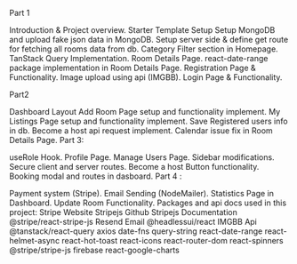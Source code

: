Part 1 

Introduction & Project overview.
Starter Template Setup
Setup MongoDB and upload fake json data in MongoDB.
Setup server side & define get route for fetching all rooms data from db.
Category Filter section in Homepage.
TanStack Query Implementation.
Room Details Page.
react-date-range package implementation in Room Details Page.
Registration Page & Functionality.
Image upload using api (IMGBB).
Login Page & Functionality.

Part2

Dashboard Layout
Add Room Page setup and functionality implement.
My Listings Page setup and functionality implement.
Save Registered users info in db.
Become a host api request implement.
Calendar issue fix in Room Details Page.
Part 3:

useRole Hook.
Profile Page.
Manage Users Page.
Sidebar modifications.
Secure client and server routes.
Become a host Button functionality.
Booking modal and routes in dasboard.
Part 4 :

Payment system (Stripe).
Email Sending (NodeMailer).
Statistics Page in Dashboard.
Update Room Functionality.
Packages and api docs used in this project:
Stripe Website
Stripejs Github
Stripejs Documentation
@stripe/react-stripe-js
Resend Email
@headlessui/react
IMGBB Api
@tanstack/react-query
axios
date-fns
query-string
react-date-range
react-helmet-async
react-hot-toast
react-icons
react-router-dom
react-spinners
@stripe/stripe-js
firebase
react-google-charts
